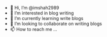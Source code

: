 - 👋 Hi, I’m @imshah2989
- 👀 I’m interested in blog writing
- 🌱 I’m currently learning write blogs
- 💞️ I’m looking to collaborate on writing blogs
- 📫 How to reach me ...

<!---
imshah2989/imshah2989 is a ✨ special ✨ repository because its `README.md` (this file) appears on your GitHub profile.
You can click the Preview link to take a look at your changes.
--->

